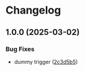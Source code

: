 # Changelog

## 1.0.0 (2025-03-02)


### Bug Fixes

* dummy trigger ([2c3d5b5](https://github.com/ExpediaGroup/expediagroup-java-sdk/commit/2c3d5b5a14172db2cef48c617194e12c5b39c7be))
